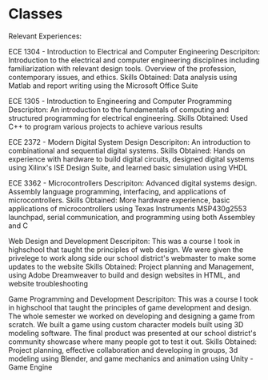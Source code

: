 # Classes 

Relevant Experiences: 

ECE 1304 - Introduction to Electrical and Computer Engineering
Descripiton: Introduction to the electrical and computer engineering disciplines including familiarization with relevant design tools. Overview of the profession, contemporary issues, and ethics.
Skills Obtained: Data analysis using Matlab and report writing using the Microsoft Office Suite

ECE 1305 - Introduction to Engineering and Computer Programming
Descripiton: An introduction to the fundamentals of computing and structured programming for electrical engineering.
Skills Obtained: Used C++ to program various projects to achieve various results

ECE 2372 - Modern Digital System Design
Descripiton: An introduction to combinational and sequential digital systems.
Skills Obtained: Hands on experience with hardware to build digital circuits, designed digital systems using Xilinx's ISE Design Suite, and learned basic simulation using VHDL

ECE 3362 - Microcontrollers
Descripiton: Advanced digital systems design. Assembly language programming, interfacing, and applications of microcontrollers.
Skills Obtained: More hardware experience, basic applications of microcontrollers using Texas Instruments MSP430g2553 launchpad, serial communication, and programming using both Assembley and C

Web Design and Development
Descripiton: This was a course I took in highschool that taught the principles of web design. We were given the privelege to work along side our school district's webmaster to make some updates to the website
Skills Obtained: Project planning and Management, using Adobe Dreamweaver to build and design websites in HTML, and website troubleshooting

Game Programming and Development
Descripiton: This was a course I took in highschool that taught the principles of game development and design. The whole semester we worked on developing and designing a game from scratch. We built a game using custom character models built using 3D modeling software. The final product was presented at our school district's community showcase where many people got to test it out.
Skills Obtained: Project planning, effective collaboration and developing in groups, 3d modeling using Blender, and game mechanics and animation using Unity - Game Engine
